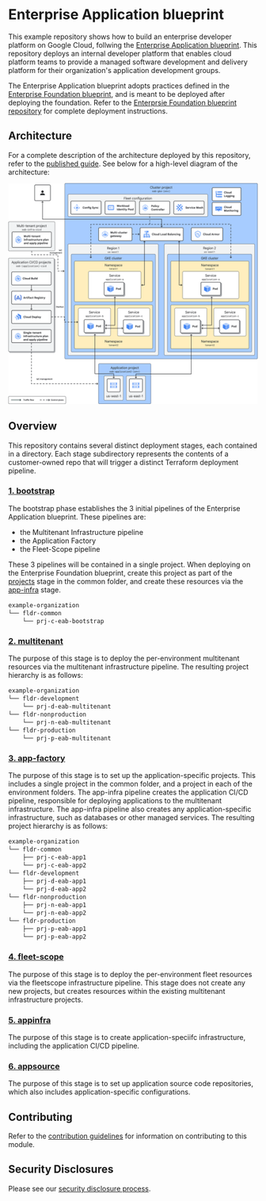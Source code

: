 # Enterprise Application blueprint
This example repository shows how to build an enterprise developer platform on Google Cloud, follwing the [Enterprise Application blueprint](https://cloud.google.com/architecture/enterprise-application-blueprint). This repository deploys an internal developer platform that enables cloud platform teams to provide a managed software development and delivery platform for their organization's application development groups.

The Enterprise Application blueprint adopts practices defined in the [Enterprise Foundation blueprint](https://cloud.google.com/architecture/security-foundations), and is meant to be deployed after deploying the foundation. Refer to the [Enterprsie Foundation blueprint repository](https://github.com/terraform-google-modules/terraform-example-foundation) for complete deployment instructions.

## Architecture 
For a complete description of the architecture deployed by this repository, refer to the [published guide](https://cloud.google.com/architecture/enterprise-application-blueprint/architecture). See below for a high-level diagram of the architecture:

![Enterprise Application blueprint architecture diagram](assets/eab-architecture.svg)

## Overview
This repository contains several distinct deployment stages, each contained in a directory. Each stage subdirectory represents the contents of a customer-owned repo that will trigger a distinct Terraform deployment pipeline.

### [1. bootstrap](/1-bootstrap/)
The bootstrap phase establishes the 3 initial pipelines of the Enterprise Application blueprint. These pipelines are:
- the Multitenant Infrastructure pipeline
- the Application Factory
- the Fleet-Scope pipeline

These 3 pipelines will be contained in a single project. When deploying on the Enterprise Foundation blueprint, create this project as part of the [projects](https://github.com/terraform-google-modules/terraform-example-foundation/tree/master/4-projects) stage in the common folder, and create these resources via the [app-infra](https://github.com/terraform-google-modules/terraform-example-foundation/tree/master/5-app-infra) stage.

```
example-organization
└── fldr-common
    └── prj-c-eab-bootstrap
```

### [2. multitenant](/2-multitenant/)
The purpose of this stage is to deploy the per-environment multitenant resources via the multitenant infrastructure pipeline. The resulting project hierarchy is as follows:
```
example-organization
└── fldr-development
    └── prj-d-eab-multitenant
└── fldr-nonproduction
    └── prj-n-eab-multitenant
└── fldr-production
    └── prj-p-eab-multitenant
```

### [3. app-factory](/3-app-factory/)

The purpose of this stage is to set up the application-specific projects. This includes a single project in the common folder, and a project in each of the environment folders. The app-infra pipeline creates the application CI/CD pipeline, responsible for deploying applications to the multitenant infrastructure. The app-infra pipeline also creates any application-specific infrastructure, such as databases or other managed services. The resulting project hierarchy is as follows:

```
example-organization
└── fldr-common
    ├── prj-c-eab-app1
    └── prj-c-eab-app2
└── fldr-development
    ├── prj-d-eab-app1
    └── prj-d-eab-app2
└── fldr-nonproduction
    ├── prj-n-eab-app1
    └── prj-n-eab-app2
└── fldr-production
    ├── prj-p-eab-app1
    └── prj-p-eab-app2
```

### [4. fleet-scope](/4-fleet-scope/)
The purpose of this stage is to deploy the per-environment fleet resources via the fleetscope infrastructure pipeline. This stage does not create any new projects, but creates resources within the existing multitenant infrastructure projects.

### [5. appinfra](/5-appinfra/)
The purpose of this stage is to create application-speciifc infrastructure, including the application CI/CD pipeline. 

### [6. appsource](/6-appsource/)
The purpose of this stage is to set up application source code repositories, which also includes application-specific configurations.

## Contributing

Refer to the [contribution guidelines](./CONTRIBUTING.md) for
information on contributing to this module.

[iam-module]: https://registry.terraform.io/modules/terraform-google-modules/iam/google
[project-factory-module]: https://registry.terraform.io/modules/terraform-google-modules/project-factory/google
[terraform-provider-gcp]: https://www.terraform.io/docs/providers/google/index.html
[terraform]: https://www.terraform.io/downloads.html

## Security Disclosures

Please see our [security disclosure process](./SECURITY.md).

